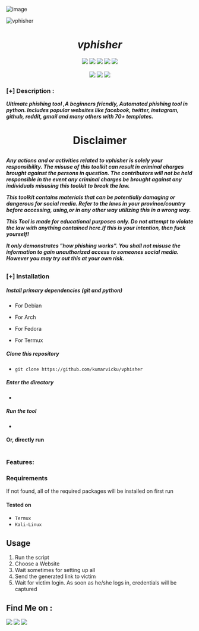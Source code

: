 
![image](https://user-images.githubusercontent.com/84949946/149452783-5e23638c-0299-4849-b745-d6618c96d062.png)




![vphisher](https://user-images.githubusercontent.com/84949946/149452645-f9e0e8ed-eb18-486b-be18-f8ff9b3e0bea.PNG)

<h1 align="center"><i>vphisher</i></h1>
<p align="center">
  <img src="https://img.shields.io/badge/Version-1.0-black?style=for-the-badge">
  <img src="https://img.shields.io/github/stars/kumarvicku/vphisher?style=for-the-badge&color=darkblue">
  <img src="https://img.shields.io/github/forks/kumarvicku/vphisher?color=brown&style=for-the-badge">
  <img src="https://img.shields.io/github/issues/kumarvicku/vphisher?color=darkgreen&style=for-the-badge">
  <img src="https://img.shields.io/github/license/kumarvicku/vphisher?style=for-the-badge&color=darkred">   
<br>
<br>
  <img src="https://img.shields.io/badge/Author-Kumarvicku-blue?style=flat-rectangle">
  <img src="https://img.shields.io/badge/Open%20Source-Yes-black?style=flat-rectangle">
  <img src="https://img.shields.io/badge/Written%20In-Python-darkgreen?style=flat-rectangle">
</p>

### [+] Description :
<i><b>Ultimate phishing tool ,A beginners friendly, Automated phishing tool in python. Includes popular websites like facebook, twitter, instagram, github, reddit, gmail and many others with 70+ templates.</i></b>

<h1><p align="center">Disclaimer</p></h1>

<i><b>Any actions and or activities related to vphisher is solely your responsibility. The misuse of this toolkit can result in criminal charges brought against the persons in question. The contributors will not be held responsible in the event any criminal charges be brought against any individuals misusing this toolkit to break the law.

This toolkit contains materials that can be potentially damaging or dangerous for social media. Refer to the laws in your province/country before accessing, using,or in any other way utilizing this in a wrong way.

This Tool is made for educational purposes only. Do not attempt to violate the law with anything contained here.If this is your intention, then fuck yourself!

  It only demonstrates "how phishing works". You shall not misuse the information to gain unauthorized access to someones social media. However you may try out this at your own risk.</i></b>

##

### [+] Installation

##### Install primary dependencies (git and python)
- For Debian
    
 - For Arch
    
 - For Fedora
    
 - For Termux
    

##### Clone this repository

 - ```git clone https://github.com/kumarvicku/vphisher```
##### Enter the directory
 - ``` ```

##### Run the tool
 - ``` ```

#### Or, directly run
```

```

### Features:


### Requirements


If not found, all of the required packages will be installed on first run

#### Tested on

 - `Termux`
 - `Kali-Linux`

## Usage

1. Run the script
2. Choose a Website
3. Wait sometimes for setting up all
4. Send the generated link to victim
5. Wait for victim login. As soon as he/she logs in, credentials will be captured


## Find Me on :
<p align="left">
  <a href="https://github.com/kumarvicku"_blank"><img src="https://img.shields.io/badge/Github-kumarvicku-darkblue?style=for-the-badge&logo=github"></a>
  <a href="https://www.instagram.com/v_for_vicku/" target="_blank"><img src="https://img.shields.io/badge/IG-%40v_for_vicku-darkblue?style=for-the-badge&logo=instagram"></a>
  <a href="https://www.facebook.com/profile.php?id=100055525980457" target="_blank"><img src="https://img.shields.io/badge/Chat-Messenger-darkblue?style=for-the-badge&logo=facebook"></a>
</p>
